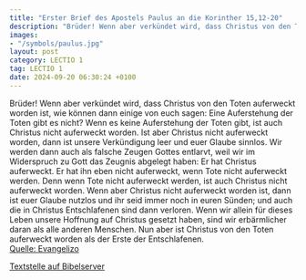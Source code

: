```yaml
---
title: "Erster Brief des Apostels Paulus an die Korinther 15,12-20"
description: "Brüder! Wenn aber verkündet wird, dass Christus von den Toten auferweckt worden ist, wie können dann einige von euch sagen: Eine Auferstehung der Toten gibt es nicht? Wenn es keine Auferstehung der Toten gibt, ist auch Christus nicht auferweckt worden. Ist aber Christus nicht au...."
images:
- "/symbols/paulus.jpg"
layout: post
category: LECTIO 1
tag: LECTIO 1
date: 2024-09-20 06:30:24 +0100
---
```

Brüder!
Wenn aber verkündet wird, dass Christus von den Toten auferweckt worden ist, wie können dann einige von euch sagen: Eine Auferstehung der Toten gibt es nicht?
Wenn es keine Auferstehung der Toten gibt, ist auch Christus nicht auferweckt worden.
Ist aber Christus nicht auferweckt worden, dann ist unsere Verkündigung leer und euer Glaube sinnlos.<!--more-->
Wir werden dann auch als falsche Zeugen Gottes entlarvt, weil wir im Widerspruch zu Gott das Zeugnis abgelegt haben: Er hat Christus auferweckt. Er hat ihn eben nicht auferweckt, wenn Tote nicht auferweckt werden.
Denn wenn Tote nicht auferweckt werden, ist auch Christus nicht auferweckt worden.
Wenn aber Christus nicht auferweckt worden ist, dann ist euer Glaube nutzlos und ihr seid immer noch in euren Sünden;
und auch die in Christus Entschlafenen sind dann verloren.
Wenn wir allein für dieses Leben unsere Hoffnung auf Christus gesetzt haben, sind wir erbärmlicher daran als alle anderen Menschen.
Nun aber ist Christus von den Toten auferweckt worden als der Erste der Entschlafenen.<br>
[Quelle: Evangelizo](https://evangeliumtagfuertag.org/DE/gospel)

[Textstelle auf Bibelserver](https://www.bibleserver.com/EU/1.Korinther15,12-20)
